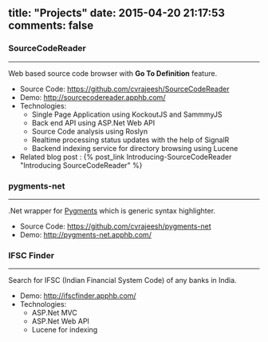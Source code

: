 title: "Projects"
date: 2015-04-20 21:17:53
comments: false
---


### SourceCodeReader
-------------

  Web based source code browser with **Go To Definition** feature.

  * Source Code: https://github.com/cvrajeesh/SourceCodeReader
  * Demo: http://sourcecodereader.apphb.com/
  * Technologies:
      - Single Page Application using KockoutJS and SammmyJS
      - Back end API using ASP.Net Web API
      - Source Code analysis using Roslyn
      - Realtime processing status updates with the help of SignalR
      - Backend indexing service for directory browsing using Lucene
  * Related blog post : {% post_link Introducing-SourceCodeReader "Introducing SourceCodeReader" %}

### pygments-net
------------

  .Net wrapper for [Pygments](http://pygments.org/) which is generic syntax highlighter.

  * Source Code: https://github.com/cvrajeesh/pygments-net
  * Demo: http://pygments-net.apphb.com/

### IFSC Finder
------------
  Search for IFSC (Indian Financial System Code) of any banks in India.

  * Demo: http://ifscfinder.apphb.com/
  * Technologies:
      - ASP.Net MVC
      - ASP.Net Web API
      - Lucene for indexing
